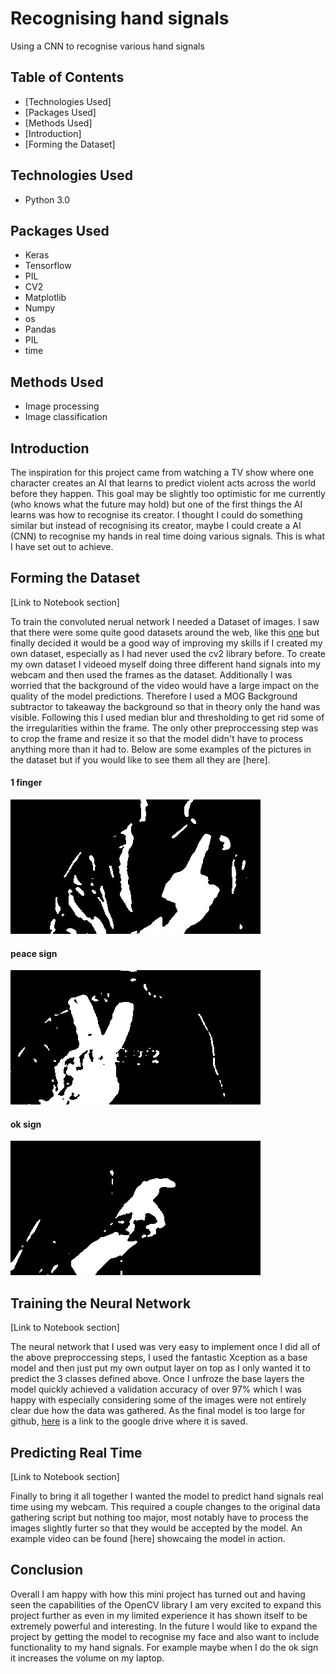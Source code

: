 # Recognising hand signals

Using a CNN to recognise various hand signals


## Table of Contents
* [Technologies Used]
* [Packages Used]
* [Methods Used]
* [Introduction]
* [Forming the Dataset]



## Technologies Used
* Python 3.0


## Packages Used
* Keras
* Tensorflow
* PIL
* CV2
* Matplotlib
* Numpy
* os
* Pandas
* PIL
* time


## Methods Used
* Image processing
* Image classification


## Introduction

The inspiration for this project came from watching a TV show where one character creates an AI that learns to predict violent acts across the world before they happen. This goal may be slightly too optimistic for me currently (who knows what the future may hold) but one of the first things the AI learns was how to recognise its creator. I thought I could do something similar but instead of recognising its creator, maybe I could create a AI (CNN) to recognise my hands in real time doing various signals. This is what I have set out to achieve.


## Forming the Dataset

[Link to Notebook section]

To train the convoluted nerual network I needed a Dataset of images. I saw that there were some quite good datasets around the web, like this [one](https://www.kaggle.com/gti-upm/leapgestrecog) but finally decided it would be a good way of improving my skills if I created my own dataset, especially as I had never used the cv2 library before. To create my own dataset I videoed myself doing three different hand signals into my webcam and then used the frames as the dataset. Additionally I was worried that the background of the video would have a large impact on the quality of the model predictions. Therefore I used a MOG Background subtractor to takeaway the background so that in theory only the hand was visible. Following this I used median blur and thresholding to get rid some of the irregularities within the frame. The only other preproccessing step was to crop the frame and resize it so that the model didn't have to process anything more than it had to. Below are some examples of the pictures in the dataset but if you would like to see them all they are [here].

#### 1 finger
![1_finger](https://raw.githubusercontent.com/danch12/Images_for_neural_hands/master/Data/Train/1_finger/frame138.jpg)

#### peace sign
![peace_sign](https://raw.githubusercontent.com/danch12/Images_for_neural_hands/master/Data/Train/peace_sign/frame159.jpg)

#### ok sign
![ok_sign](https://raw.githubusercontent.com/danch12/Images_for_neural_hands/master/Data/Train/ok_sign/frame1324.jpg)

## Training the Neural Network 

[Link to Notebook section]

The neural network that I used was very easy to implement once I did all of the above preproccessing steps, I used the fantastic Xception as a base model and then just put my own output layer on top as I only wanted it to predict the 3 classes defined above. Once I unfroze the base layers the model quickly achieved a validation accuracy of over 97% which I was happy with especially considering some of the images were not entirely clear due how the data was gathered. As the final model is too large for github, [here](https://drive.google.com/open?id=1qwIOlTQt92BF0mHoeLzuBZ1VYIvK-sf3) is a link to the google drive where it is saved.


## Predicting Real Time

[Link to Notebook section]

Finally to bring it all together I wanted the model to predict hand signals real time using my webcam. This required a couple changes to the original data gathering script but nothing too major, most notably have to process the images slightly furter so that they would be accepted by the model. An example video can be found [here] showcaing the model in action.


## Conclusion

Overall I am happy with how this mini project has turned out and having seen the capabilities of the OpenCV library I am very excited to expand this project further as even in my limited experience it has shown itself to be extremely powerful and interesting. In the future I would like to expand the project by getting the model to recognise my face and also want to include functionality to my hand signals. For example maybe when I do the ok sign it increases the volume on my laptop.




